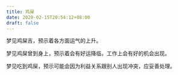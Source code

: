 ```yaml
---
title: 鸡屎
date: 2020-02-15T20:54:12+08:00
draft: false
---
```


梦见鸡屎吉，预示着各方面运气的上升。


梦见鸡屎曾到身上，预示着会有好运降临，工作上会有好的机会出现。


梦见吃到鸡屎，预示可能会因为利益关系跟别人出现冲突，应妥善处理。
